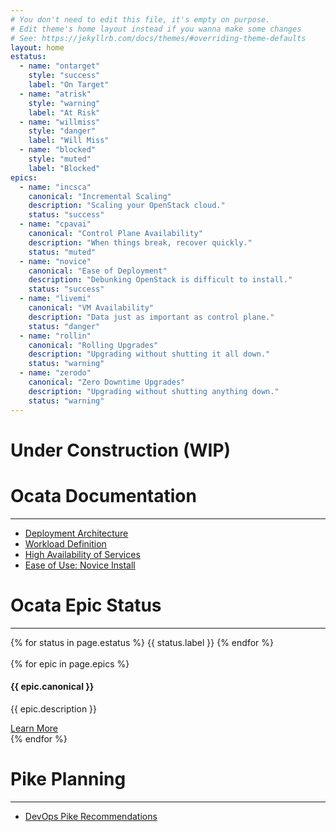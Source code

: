 ```yaml
---
# You don't need to edit this file, it's empty on purpose.
# Edit theme's home layout instead if you wanna make some changes
# See: https://jekyllrb.com/docs/themes/#overriding-theme-defaults
layout: home
estatus:
  - name: "ontarget"
    style: "success"
    label: "On Target"
  - name: "atrisk"
    style: "warning"
    label: "At Risk"
  - name: "willmiss"
    style: "danger"
    label: "Will Miss"
  - name: "blocked"
    style: "muted"
    label: "Blocked"
epics:
  - name: "incsca"
    canonical: "Incremental Scaling"
    description: "Scaling your OpenStack cloud."
    status: "success"
  - name: "cpavai"
    canonical: "Control Plane Availability"
    description: "When things break, recover quickly."
    status: "muted"
  - name: "novice"
    canonical: "Ease of Deployment"
    description: "Debunking OpenStack is difficult to install."
    status: "success"
  - name: "livemi"
    canonical: "VM Availability"
    description: "Data just as important as control plane."
    status: "danger"
  - name: "rollin"
    canonical: "Rolling Upgrades"
    description: "Upgrading without shutting it all down."
    status: "warning"
  - name: "zerodo"
    canonical: "Zero Downtime Upgrades"
    description: "Upgrading without shutting anything down."
    status: "warning"
---
```

# Under Construction (WIP)

# Ocata Documentation
___

<ul>
  <li><a href="https://goo.gl/51e29g">Deployment Architecture</a></li>
  <li><a href="https://goo.gl/Cx6LtF">Workload Definition</a></li>
  <li><a href="https://goo.gl/erWDBb">High Availability of Services</a></li>
  <li><a href="https://goo.gl/n8r0A4">Ease of Use: Novice Install</a></li>
</ul>


# Ocata Epic Status
___
<div class="col-sm-12">
  {% for status in page.estatus %}
    <span class="fa-stack fa-1x" style="float-left">
      <i class="fa fa-circle fa-stack-2x text-{{ status.style }}"></i>
      <i class="fa fa-cog fa-stack-1x {% unless status.style == 'muted' %} fa-spin {% endunless %} fa-inverse"></i>
    </span>
    <span>{{ status.label }}</span>
  {% endfor %}
</div>

<br />

<div class="col-md-12">
{% for epic in page.epics %}
<div class="col-md-6">
    <div class="panel panel-default text-center">
        <div class="panel-heading">
            <span class="fa-stack fa-5x">
                  <i class="fa fa-circle fa-stack-2x text-{{ epic.status }}"></i>
                  <i class="fa fa-cog fa-stack-1x {% unless epic.status == 'muted' %} fa-spin {% endunless %} fa-inverse"></i>
            </span>
        </div>
        <div class="panel-body">
            <h4 id="epic-{{ epic.name }}">{{ epic.canonical }}<a class="anchorjs-link" href="#"></a></h4>
            <p>{{ epic.description }}</p>
            <a href="https://01.org/jira/secure/RapidBoard.jspa?rapidView=36&projectKey=OSIC" class="btn btn-primary">Learn More</a>
        </div>
    </div>
</div>
{% endfor %}
</div>

# Pike Planning
___

<ul>
  <li><a href="https://goo.gl/J3cOCg">DevOps Pike Recommendations</a></li>
</ul>


<!-- <table id="sampletable" class="datatable">
   <thead>
      <tr>
         <th>Parameter</th>
         <th>Description</th>
         <th>Type</th>
         <th>Default Value</th>
      </tr>
   </thead>
   <tbody>
    {% for row in (1..50) %}
      <tr>
         <td>Parameter {% if row < 10 %}0{% endif %}{{ row }}</td>
         <td>Row {{ row }} description
         </td>
         <td>Sample type</td>
         <td>Sample default value</td>
      </tr>
    {% endfor %}
   </tbody>
</table> -->
